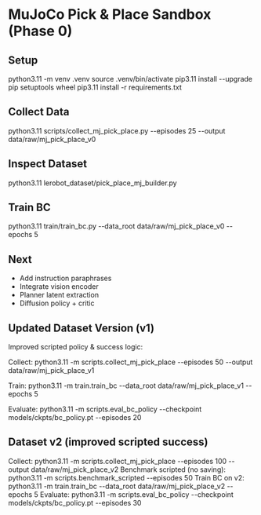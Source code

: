 # MuJoCo Pick & Place Sandbox (Phase 0)

## Setup
python3.11 -m venv .venv
source .venv/bin/activate
pip3.11 install --upgrade pip setuptools wheel
pip3.11 install -r requirements.txt

## Collect Data
python3.11 scripts/collect_mj_pick_place.py --episodes 25 --output data/raw/mj_pick_place_v0

## Inspect Dataset
python3.11 lerobot_dataset/pick_place_mj_builder.py

## Train BC
python3.11 train/train_bc.py --data_root data/raw/mj_pick_place_v0 --epochs 5

## Next
- Add instruction paraphrases
- Integrate vision encoder
- Planner latent extraction
- Diffusion policy + critic

## Updated Dataset Version (v1)
Improved scripted policy & success logic:

Collect:
python3.11 -m scripts.collect_mj_pick_place --episodes 50 --output data/raw/mj_pick_place_v1

Train:
python3.11 -m train.train_bc --data_root data/raw/mj_pick_place_v1 --epochs 5

Evaluate:
python3.11 -m scripts.eval_bc_policy --checkpoint models/ckpts/bc_policy.pt --episodes 20

## Dataset v2 (improved scripted success)
Collect:
python3.11 -m scripts.collect_mj_pick_place --episodes 100 --output data/raw/mj_pick_place_v2
Benchmark scripted (no saving):
python3.11 -m scripts.benchmark_scripted --episodes 50
Train BC on v2:
python3.11 -m train.train_bc --data_root data/raw/mj_pick_place_v2 --epochs 5
Evaluate:
python3.11 -m scripts.eval_bc_policy --checkpoint models/ckpts/bc_policy.pt --episodes 30
